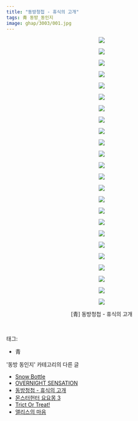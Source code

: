 ```yaml
---
title: "동방청첩 - 휴식의 고개"
tags: 青 동방_동인지
image: ghap/3003/001.jpg
---
```

<div class="article">
<p style="text-align: center; clear: none; float: none;"><img src="{{ site.nasurl }}/ghap/3003/001.jpg"/></p>
<p style="text-align: center; clear: none; float: none;"><img src="{{ site.nasurl }}/ghap/3003/002.jpg"/></p>
<p style="text-align: center; clear: none; float: none;"><img src="{{ site.nasurl }}/ghap/3003/003.jpg"/></p>
<p style="text-align: center; clear: none; float: none;"><img src="{{ site.nasurl }}/ghap/3003/004.jpg"/></p>
<p style="text-align: center; clear: none; float: none;"><img src="{{ site.nasurl }}/ghap/3003/005.jpg"/></p>
<p style="text-align: center; clear: none; float: none;"><img src="{{ site.nasurl }}/ghap/3003/006.jpg"/></p>
<p style="text-align: center; clear: none; float: none;"><img src="{{ site.nasurl }}/ghap/3003/007.jpg"/></p>
<p style="text-align: center; clear: none; float: none;"><img src="{{ site.nasurl }}/ghap/3003/008.jpg"/></p>
<p style="text-align: center; clear: none; float: none;"><img src="{{ site.nasurl }}/ghap/3003/009.jpg"/></p>
<p style="text-align: center; clear: none; float: none;"><img src="{{ site.nasurl }}/ghap/3003/010.jpg"/></p>
<p style="text-align: center; clear: none; float: none;"><img src="{{ site.nasurl }}/ghap/3003/011.jpg"/></p>
<p style="text-align: center; clear: none; float: none;"><img src="{{ site.nasurl }}/ghap/3003/012.jpg"/></p>
<p style="text-align: center; clear: none; float: none;"><img src="{{ site.nasurl }}/ghap/3003/013.jpg"/></p>
<p style="text-align: center; clear: none; float: none;"><img src="{{ site.nasurl }}/ghap/3003/014.jpg"/></p>
<p style="text-align: center; clear: none; float: none;"><img src="{{ site.nasurl }}/ghap/3003/015.jpg"/></p>
<p style="text-align: center; clear: none; float: none;"><img src="{{ site.nasurl }}/ghap/3003/016.jpg"/></p>
<p style="text-align: center; clear: none; float: none;"><img src="{{ site.nasurl }}/ghap/3003/017.jpg"/></p>
<p style="text-align: center; clear: none; float: none;"><img src="{{ site.nasurl }}/ghap/3003/018.jpg"/></p>
<p style="text-align: center; clear: none; float: none;"><img src="{{ site.nasurl }}/ghap/3003/019.jpg"/></p>
<p style="text-align: center; clear: none; float: none;"><img src="{{ site.nasurl }}/ghap/3003/020.jpg"/></p>
<p style="text-align: center; clear: none; float: none;"><img src="{{ site.nasurl }}/ghap/3003/021.jpg"/></p>
<p style="text-align: center; clear: none; float: none;"><img src="{{ site.nasurl }}/ghap/3003/022.jpg"/></p>
<p style="text-align: center; clear: none; float: none;"><img src="{{ site.nasurl }}/ghap/3003/023.jpg"/></p>
<p style="text-align: center; clear: none; float: none;"><img src="{{ site.nasurl }}/ghap/3003/024.jpg"/></p>
<p style="text-align: center; clear: none; float: none;">[青] 동방청첩 - 휴식의 고개</p>
<p><br/></p>
</div><div class="tagTrail">
<p>태그: </p>
<ul>
<li>青</li>
</ul>
</div><div class="another">
<p>'동방 동인지' 카테고리의 다른 글</p>
<ul>
<li><a href="/2016-12-27-ghap_3005">Snow Bottle</a></li>
<li><a href="/2016-12-27-ghap_3004">OVERNIGHT SENSATION</a></li>
<li><a href="/2016-12-27-ghap_3003">동방청첩 - 휴식의 고개</a></li>
<li><a href="/2016-12-25-ghap_3000">몬스터헌터 요요몽 3</a></li>
<li><a href="/2016-12-25-ghap_2999">Trict Or Treat!</a></li>
<li><a href="/2016-12-25-ghap_2998">앨리스의 마음</a></li>
</ul>
</div><div class="cb_module cb_fluid">
<div class="cb_wrt cb_profile">
</div><!-- commentList close -->
</div>